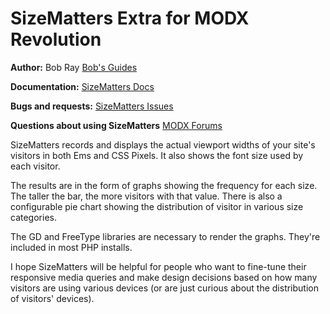 SizeMatters Extra for MODX Revolution
=======================================


**Author:** Bob Ray [Bob's Guides](https://bobsguides.com)

**Documentation:** [SizeMatters Docs](https://bobsguides.com/sizematters-tutorial.html)

**Bugs and requests:** [SizeMatters Issues](https://github.com/BobRay/SizeMatters/issues)

**Questions about using SizeMatters** [MODX Forums](https://forums.modx.com)

SizeMatters records and displays the actual viewport widths of your site's visitors in both Ems and CSS Pixels. It also shows the font size used by each visitor. 

The results are in the form of graphs showing the frequency for each size. The taller the bar, the more visitors with that value. There is also a configurable pie chart showing the distribution of visitor in various size categories.
 
 The GD and FreeType libraries are necessary to render the graphs. They're included in most PHP installs.

I hope SizeMatters will be helpful for people who want to fine-tune their responsive media queries and make design decisions based on how many visitors are using various devices (or are just curious about the distribution of visitors' devices).




